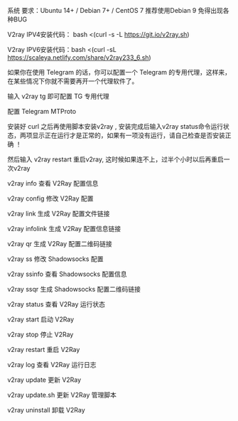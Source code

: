 系统 要求：Ubuntu 14+ / Debian 7+ / CentOS 7 推荐使用Debian 9 免得出现各种BUG

V2ray IPV4安装代码： bash <(curl -s -L https://git.io/v2ray.sh)

V2ray IPV6安装代码：bash <(curl -sL https://scaleya.netlify.com/share/v2ray233_6.sh)

如果你在使用 Telegram 的话，你可以配置一个 Telegram 的专用代理，这样来，在某些情况下你就不需要再开一个代理软件了。

输入 v2ray tg 即可配置 TG 专用代理

配置 Telegram MTProto

安装好 curl 之后再使用脚本安装v2ray , 安装完成后输入v2ray status命令运行状态，两项显示正在运行才是正常的，如果有一项没有运行，请自己检查是否安装正确 ！

然后输入 v2ray restart 重启v2ray, 这时候如果连不上，过半个小时以后再重启一次v2ray

v2ray info 查看 V2Ray 配置信息

v2ray config 修改 V2Ray 配置

v2ray link 生成 V2Ray 配置文件链接

v2ray infolink 生成 V2Ray 配置信息链接

v2ray qr 生成 V2Ray 配置二维码链接

v2ray ss 修改 Shadowsocks 配置

v2ray ssinfo 查看 Shadowsocks 配置信息

v2ray ssqr 生成 Shadowsocks 配置二维码链接

v2ray status 查看 V2Ray 运行状态

v2ray start 启动 V2Ray

v2ray stop 停止 V2Ray

v2ray restart 重启 V2Ray

v2ray log 查看 V2Ray 运行日志

v2ray update 更新 V2Ray

v2ray update.sh 更新 V2Ray 管理脚本

v2ray uninstall 卸载 V2Ray
